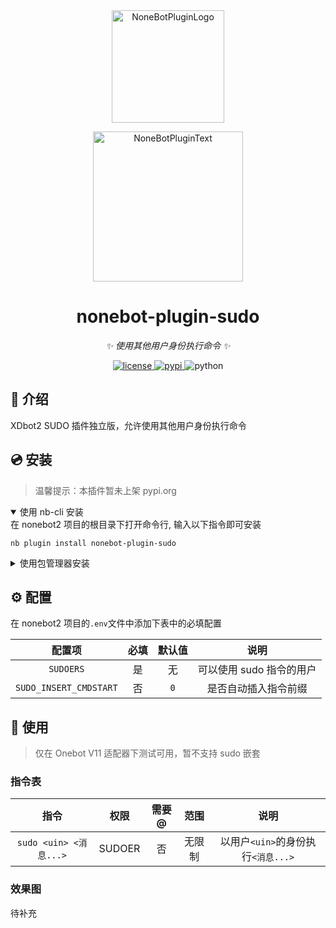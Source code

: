 <div align="center">
  <a href="https://v2.nonebot.dev/store"><img src="https://github.com/A-kirami/nonebot-plugin-template/blob/resources/nbp_logo.png" width="180" height="180" alt="NoneBotPluginLogo"></a>
  <br>
  <p><img src="https://github.com/A-kirami/nonebot-plugin-template/blob/resources/NoneBotPlugin.svg" width="240" alt="NoneBotPluginText"></p>
</div>

<div align="center">

# nonebot-plugin-sudo

_✨ 使用其他用户身份执行命令 ✨_


<a href="./LICENSE">
    <img src="https://img.shields.io/github/license/This-is-XiaoDeng/nonebot-plugin-sudo.svg" alt="license">
</a>
<a href="https://pypi.python.org/pypi/nonebot-plugin-sudo">
    <img src="https://img.shields.io/pypi/v/nonebot-plugin-sudo.svg" alt="pypi">
</a>
<img src="https://img.shields.io/badge/python-3.8+-blue.svg" alt="python">

</div>

<!--

这是一个 nonebot2 插件项目的模板库, 你可以直接使用本模板创建你的 nonebot2 插件项目的仓库

模板库使用方法:
1. 点击仓库中的 "Use this template" 按钮, 输入仓库名与描述, 点击 "  Create repository from template" 创建仓库
2. 在创建好的新仓库中, 在 "Add file" 菜单中选择 "Create new file", 在新文件名处输入`LICENSE`, 此时在右侧会出现一个 "Choose a license template" 按钮, 点击此按钮选择开源协议模板, 然后在最下方提交新文件到主分支
3. 全局替换`This-is-XiaoDeng`为仓库所有者ID; 全局替换`nonebot-plugin-sudo`为插件名; 全局替换`nonebot_plugin_sudo`为包名; 修改 python 徽标中的版本为你插件的运行所需版本
4. 修改 README 中的插件名和插件描述, 并在下方填充相应的内容

配置发布工作流:
1. 前往 https://pypi.org/manage/account/#api-tokens 并创建一个新的 API 令牌。创建成功后不要关闭页面，不然你将无法再次查看此令牌。
2. 在单独的浏览器选项卡或窗口中，[打开 Actions secrets and variables 页面](./settings/secrets/actions)。你也可以在 Settings - Secrets and variables - Actions 中找到此页面。
3. 点击 New repository secret 按钮，创建一个名为 `PYPI_API_TOKEN` 的新令牌，并从第一步复制粘贴令牌。

触发发布工作流:
推送任意 tag 即可触发。

创建 tag:

    git tag <tag_name>

推送本地所有 tag:

    git push origin --tags

-->

## 📖 介绍

XDbot2 SUDO 插件独立版，允许使用其他用户身份执行命令

## 💿 安装

> 温馨提示：本插件暂未上架 pypi.org

<details open>
<summary>使用 nb-cli 安装</summary>
在 nonebot2 项目的根目录下打开命令行, 输入以下指令即可安装

    nb plugin install nonebot-plugin-sudo

</details>

<details>
<summary>使用包管理器安装</summary>
在 nonebot2 项目的插件目录下, 打开命令行, 根据你使用的包管理器, 输入相应的安装命令

<details>
<summary>pip</summary>

    pip install nonebot-plugin-sudo
</details>
<details>
<summary>pdm</summary>

    pdm add nonebot-plugin-sudo
</details>
<details>
<summary>poetry</summary>

    poetry add nonebot-plugin-sudo
</details>
<details>
<summary>conda</summary>

    conda install nonebot-plugin-sudo
</details>

打开 nonebot2 项目根目录下的 `pyproject.toml` 文件, 在 `[tool.nonebot]` 部分追加写入

    plugins = ["nonebot_plugin_sudo"]

</details>

## ⚙️ 配置

在 nonebot2 项目的`.env`文件中添加下表中的必填配置

| 配置项     | 必填 | 默认值 | 说明 |
|:---------:|:----:|:----:|:----:|
| `SUDOERS` | 是 | 无 | 可以使用 sudo 指令的用户 |
| `SUDO_INSERT_CMDSTART` | 否 | `0` | 是否自动插入指令前缀 |

## 🎉 使用

> 仅在 Onebot V11 适配器下测试可用，暂不支持 sudo 嵌套

### 指令表

| 指令 | 权限 | 需要@ | 范围 | 说明 |
|:-----:|:----:|:----:|:----:|:----:|
| `sudo <uin> <消息...>` | SUDOER | 否 | 无限制 | 以用户`<uin>`的身份执行`<消息...>` |

### 效果图

待补充
